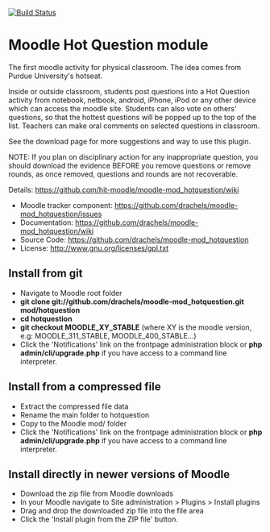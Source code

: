 [![Build Status](https://travis-ci.org/drachels/moodle-mod_hotquestion.svg?branch=master)](https://travis-ci.org/drachels/moodle-mod_hotquestion)

# Moodle Hot Question module
The first moodle activity for physical classroom. The idea comes from
Purdue University's hotseat.

Inside or outside classroom, students post questions into a Hot Question
activity from notebook, netbook, android, iPhone, iPod or any other device
which can access the moodle site. Students can also vote on others' 
questions, so that the hottest questions will be popped up to the top of
the list. Teachers can make oral comments on selected questions in classroom.

See the download page for more suggestions and way to use this plugin.

NOTE: If you plan on disciplinary action for any inappropriate question,
you should download the evidence BEFORE you remove questions or remove rounds, 
as once removed, questions and rounds are not recoverable.

Details: https://github.com/hit-moodle/moodle-mod_hotquestion/wiki

- Moodle tracker component: https://github.com/drachels/moodle-mod_hotquestion/issues
- Documentation: https://github.com/drachels/moodle-mod_hotquestion/wiki
- Source Code: https://github.com/drachels/moodle-mod_hotquestion
- License: http://www.gnu.org/licenses/gpl.txt

## Install from git
- Navigate to Moodle root folder
- **git clone git://github.com/drachels/moodle-mod_hotquestion.git mod/hotquestion**
- **cd hotquestion**
- **git checkout MOODLE_XY_STABLE** (where XY is the moodle version, e.g: MOODLE_311_STABLE, MOODLE_400_STABLE...)
- Click the 'Notifications' link on the frontpage administration block or **php admin/cli/upgrade.php** if you have access to a command line interpreter.

## Install from a compressed file
- Extract the compressed file data
- Rename the main folder to hotquestion
- Copy to the Moodle mod/ folder
- Click the 'Notifications' link on the frontpage administration block or **php admin/cli/upgrade.php** if you have access to a command line interpreter.

## Install directly in newer versions of Moodle
- Download the zip file from Moodle downloads
- In your Moodle navigate to Site administration > Plugins > Install plugins
- Drag and drop the downloaded zip file into the file area
- Click the 'Install plugin from the ZIP file' button.